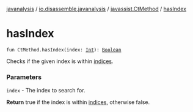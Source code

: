 [javanalysis](../../index.md) / [io.disassemble.javanalysis](../index.md) / [javassist.CtMethod](index.md) / [hasIndex](./has-index.md)

# hasIndex

`fun CtMethod.hasIndex(index: `[`Int`](https://kotlinlang.org/api/latest/jvm/stdlib/kotlin/-int/index.html)`): `[`Boolean`](https://kotlinlang.org/api/latest/jvm/stdlib/kotlin/-boolean/index.html)

Checks if the given index is within [indices](indices.md).

### Parameters

`index` - The index to search for.

**Return**
true if the index is within [indices](indices.md), otherwise false.

